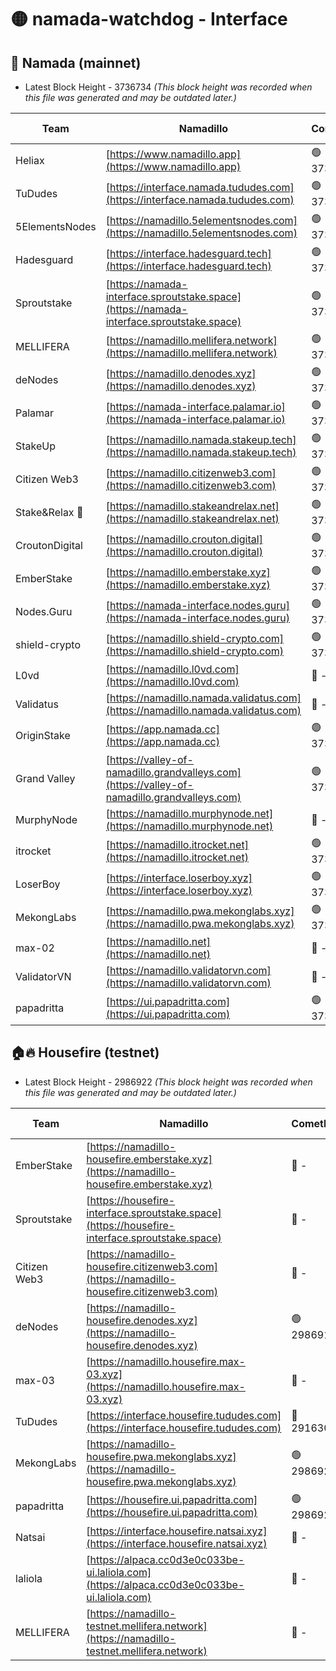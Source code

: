 # 🟡 namada-watchdog - Interface

## 🚀 Namada (mainnet)
- Latest Block Height - 3736734 *(This block height was recorded when this file was generated and may be outdated later.)*

| Team | Namadillo | CometBFT | Indexer | MASP Indexer |
|-|-|-|-|-|
| Heliax | [https://www.namadillo.app](https://www.namadillo.app) | 🟢 3736710 | 🟢 3736710 | 🟢 3736711 |
| TuDudes | [https://interface.namada.tududes.com](https://interface.namada.tududes.com) | 🟢 3736711 | 🟢 3736711 | 🟢 3736711 |
| 5ElementsNodes | [https://namadillo.5elementsnodes.com](https://namadillo.5elementsnodes.com) | 🟢 3736711 | 🟢 3736711 | 🟢 3736711 |
| Hadesguard | [https://interface.hadesguard.tech](https://interface.hadesguard.tech) | 🟢 3736712 | 🟢 3736712 | 🟢 3736712 |
| Sproutstake | [https://namada-interface.sproutstake.space](https://namada-interface.sproutstake.space) | 🟢 3736713 | 🟢 3736713 | 🟢 3736713 |
| MELLIFERA | [https://namadillo.mellifera.network](https://namadillo.mellifera.network) | 🟢 3736714 | 🟢 3736714 | 🟢 3736714 |
| deNodes | [https://namadillo.denodes.xyz](https://namadillo.denodes.xyz) | 🟢 3736715 | 🟢 3736714 | 🟢 3736715 |
| Palamar | [https://namada-interface.palamar.io](https://namada-interface.palamar.io) | 🟢 3736715 | 🟢 3736715 | 🟢 3736715 |
| StakeUp | [https://namadillo.namada.stakeup.tech](https://namadillo.namada.stakeup.tech) | 🟢 3736716 | 🟢 3736716 | 🟢 3736716 |
| Citizen Web3 | [https://namadillo.citizenweb3.com](https://namadillo.citizenweb3.com) | 🟢 3736717 | 🟢 3736717 | 🟢 3736717 |
| Stake&Relax 🦥 | [https://namadillo.stakeandrelax.net](https://namadillo.stakeandrelax.net) | 🟢 3736718 | 🟢 3736718 | 🟢 3736718 |
| CroutonDigital | [https://namadillo.crouton.digital](https://namadillo.crouton.digital) | 🟢 3736719 | 🟢 3736719 | 🟢 3736719 |
| EmberStake | [https://namadillo.emberstake.xyz](https://namadillo.emberstake.xyz) | 🟢 3736719 | 🟢 3736719 | 🟢 3736719 |
| Nodes.Guru | [https://namada-interface.nodes.guru](https://namada-interface.nodes.guru) | 🟢 3736720 | 🟢 3736719 | 🟢 3736719 |
| shield-crypto | [https://namadillo.shield-crypto.com](https://namadillo.shield-crypto.com) | 🟢 3736720 | 🟢 3736720 | 🟢 3736720 |
| L0vd | [https://namadillo.l0vd.com](https://namadillo.l0vd.com) | 🔴 - | 🔴 - | 🔴 - |
| Validatus | [https://namadillo.namada.validatus.com](https://namadillo.namada.validatus.com) | 🔴 - | 🔴 - | 🔴 - |
| OriginStake | [https://app.namada.cc](https://app.namada.cc) | 🟢 3736725 | 🟢 3736725 | 🟢 3736725 |
| Grand Valley | [https://valley-of-namadillo.grandvalleys.com](https://valley-of-namadillo.grandvalleys.com) | 🟢 3736726 | 🟢 3736725 | 🟢 3736726 |
| MurphyNode | [https://namadillo.murphynode.net](https://namadillo.murphynode.net) | 🔴 - | 🔴 - | 🔴 - |
| itrocket | [https://namadillo.itrocket.net](https://namadillo.itrocket.net) | 🟢 3736728 | 🟢 3736728 | 🟢 3736728 |
| LoserBoy | [https://interface.loserboy.xyz](https://interface.loserboy.xyz) | 🟢 3736728 | 🟢 3736728 | 🟢 3736728 |
| MekongLabs | [https://namadillo.pwa.mekonglabs.xyz](https://namadillo.pwa.mekonglabs.xyz) | 🟢 3736729 | 🟢 3736729 | 🟢 3736729 |
| max-02 | [https://namadillo.net](https://namadillo.net) | 🔴 - | 🔴 - | 🔴 - |
| ValidatorVN | [https://namadillo.validatorvn.com](https://namadillo.validatorvn.com) | 🔴 - | 🔴 - | 🔴 - |
| papadritta | [https://ui.papadritta.com](https://ui.papadritta.com) | 🟢 3736734 | 🟢 3736734 | 🟢 3736733 |

## 🏠🔥 Housefire (testnet)
- Latest Block Height - 2986922 *(This block height was recorded when this file was generated and may be outdated later.)*

| Team | Namadillo | CometBFT | Indexer | MASP Indexer |
|-|-|-|-|-|
| EmberStake | [https://namadillo-housefire.emberstake.xyz](https://namadillo-housefire.emberstake.xyz) | 🔴 - | 🔴 - | 🔴 - |
| Sproutstake | [https://housefire-interface.sproutstake.space](https://housefire-interface.sproutstake.space) | 🔴 - | 🔴 - | 🔴 - |
| Citizen Web3 | [https://namadillo-housefire.citizenweb3.com](https://namadillo-housefire.citizenweb3.com) | 🔴 - | 🔴 - | 🔴 - |
| deNodes | [https://namadillo-housefire.denodes.xyz](https://namadillo-housefire.denodes.xyz) | 🟢 2986912 | 🟢 2986912 | 🟢 2986912 |
| max-03 | [https://namadillo.housefire.max-03.xyz](https://namadillo.housefire.max-03.xyz) | 🔴 - | 🔴 - | 🔴 - |
| TuDudes | [https://interface.housefire.tududes.com](https://interface.housefire.tududes.com) | 🔴 2916306 | 🔴 2916306 | 🔴 2916306 |
| MekongLabs | [https://namadillo-housefire.pwa.mekonglabs.xyz](https://namadillo-housefire.pwa.mekonglabs.xyz) | 🟢 2986921 | 🟢 2986921 | 🟢 2986921 |
| papadritta | [https://housefire.ui.papadritta.com](https://housefire.ui.papadritta.com) | 🟢 2986922 | 🟢 2986922 | 🟢 2986922 |
| Natsai | [https://interface.housefire.natsai.xyz](https://interface.housefire.natsai.xyz) | 🔴 - | 🔴 - | 🔴 - |
| laliola | [https://alpaca.cc0d3e0c033be-ui.laliola.com](https://alpaca.cc0d3e0c033be-ui.laliola.com) | 🔴 - | 🔴 - | 🔴 - |
| MELLIFERA | [https://namadillo-testnet.mellifera.network](https://namadillo-testnet.mellifera.network) | 🔴 - | 🔴 2778001 | 🔴 2607259 |

